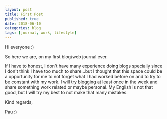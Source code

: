 ```yaml
---
layout: post
title: First Post
published: true
date: 2018-06-10
categories: blog
tags: [journal, work, lifestyle]
---
```


Hi everyone :)

So here we are, on my first blog/web journal ever.

If I have to honest, I don't have many experience doing blogs specially since I don't think I have too much to share...but I thought that this space could be a opportunity for me to not forget what I had worked before on and to try to be constant with my work. I will try blogging at least once in the week and share something work related or maybe personal. My English is not that good, but I will try my best to not make that many mistakes.

Kind regards,

Pau :)
